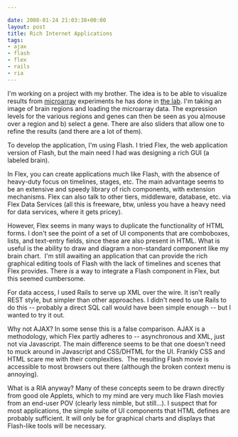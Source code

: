 ```yaml
---

date: 2008-01-24 21:03:38+00:00
layout: post
title: Rich Internet Applications
tags:
- ajax
- flash
- flex
- rails
- ria
---
```


I'm working on a project with my brother. The idea is to be able to visualize results from [microarray](http://en.wikipedia.org/wiki/DNA_microarray) experiments he has done in [the lab](http://www.douglasrecherche.qc.ca/suicide/). I'm taking an image of brain regions and loading the microarray data. The expression levels for the various regions and genes can then be seen as you a)mouse over a region and b) select a gene. There are also sliders that allow one to refine the results (and there are a lot of them).

To develop the application, I'm using Flash. I tried Flex, the web application version of Flash, but the main need I had was designing a rich GUI (a labeled brain).

In Flex, you can create applications much like Flash, with the absence of heavy-duty focus on timelines, stages, etc. The main advantage seems to be an extensive and speedy library of rich components, with extension mechanisms. Flex can also talk to other tiers, middleware, database, etc. via Flex Data Services (all this is freeware, btw, unless you have a heavy need for data services, where it gets pricey).

However, Flex seems in many ways to duplicate the functionality of HTML forms. I don't see the point of a set of UI components that are comboboxes, lists, and text-entry fields, since these are also present in HTML. What is useful is the ability to draw and diagram a non-standard component like my brain chart.  I'm still awaiting an application that can provide the rich graphical editing tools of Flash with the lack of timelines and scenes that Flex provides. There _is_ a way to integrate a Flash component in Flex, but this seemed cumbersome.

For data access, I used Rails to serve up XML over the wire. It isn't really REST style, but simpler than other approaches. I didn't need to use Rails to do this -- probably a direct SQL call would have been simple enough -- but I wanted to try it out.

Why not AJAX? In some sense this is a false comparison. AJAX is a methodology, which Flex partly adheres to -- asynchronous and XML, just not via Javascript. The main difference seems to be that one doesn't need to muck around in Javascript and CSS/DHTML for the UI. Frankly CSS and HTML scare me with their complexities.  The resulting Flash movie is accessible to most browsers out there (although the broken context menu is annoying).

What is a RIA anyway? Many of these concepts seem to be drawn directly from good ole Applets, which to my mind are very much like Flash movies from an end-user POV (clearly less nimble, but still...). I suspect that for most applications, the simple suite of UI components that HTML defines are probably sufficient. It will only be for graphical charts and displays that Flash-like tools will be necessary.
